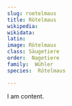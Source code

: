```yaml
---
slug: roetelmaus
title: Rötelmaus
wikipedia: 
wikidata: 
latin:
image: Rötelmaus
class: Säugetiere
order:  Nagetiere
family:  Wühler
species:  Rötelmaus

---
```


I am content.
